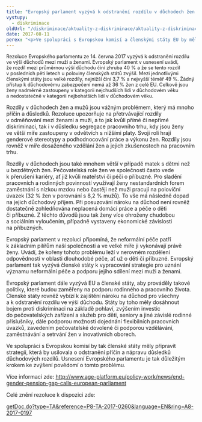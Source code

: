 ```yaml
---
title: "Evropský parlament vyzývá k odstranění rozdílu v důchodech žen a mužů"
vystupy:
  - diskriminace
oldUrl: "/diskriminace/aktuality-z-diskriminace/aktuality-z-diskriminace-2017/evropsky-parlament-vyzyva-k-odstraneni-rozdilu-v-duchodech-zen-a-muzu/"
date: 2017-08-11
perex: "<p>Ve spolupráci s Evropskou komisí a členskými státy EU by měla být vypracována strategie, jak odstranit rozdíl v důchodech.</p>"
---
```


<!-- imported from the old website -->

<p><span style="font-size: 12.8px;">Rezoluce Evropského parlamentu ze 14. června 2017 vyzývá k odstranění rozdílu ve výši důchodů mezi muži a ženami. Evropský parlament v usnesení uvádí, že rozdíl mezi průměrnou výší důchodu činí zhruba 40 % a že se tento rozdíl v posledních pěti letech u poloviny členských států zvýšil. Mezi jednotlivými členskými státy jsou velké rozdíly, nejnižší činí 3,7 % a nejvyšší téměř 49 %. Žádný přístup k důchodovému zabezpečení nemá až 36 % žen z celé EU. Celkově jsou ženy nadměrně zastoupeny v kategorii nejchudších lidí v důchodovém věku a nedostatečně v kategorii nejbohatších lidí v důchodovém věku.</span></p> <p>Rozdíly v důchodech žen a mužů jsou vážným problémem, který má mnoho příčin a důsledků. Rezoluce upozorňuje na přetrvávající rozdíly v odměňování mezi ženami a muži, a to jak kvůli přímé či nepřímé diskriminaci, tak i v důsledku segregace pracovního trhu, kdy jsou ženy ve větší míře zastoupeny v odvětvích s nižšími platy. Svoji roli hrají genderové stereotypy a podhodnocování práce a výkonu žen. Rozdíly jsou rovněž v míře dosaženého vzdělání žen a jejich zkušenostech na pracovním trhu. </p> <p>Rozdíly v důchodech jsou také mnohem větší v případě matek s dětmi než u bezdětných žen. Pečovatelská role žen ve společnosti často vede k přerušení kariéry, ať již kvůli mateřství či péči o příbuzné. Pro sladění pracovních a rodinných povinností využívají ženy nestandardních forem zaměstnání s nízkou mzdou nebo častěji než muži pracují na poloviční úvazek (32 % žen v porovnání s 8,2 % mužů). To vše má následně dopad na jejich důchodový příjem. Při posuzování nároku na důchod není rovněž dostatečně zohledňována neplacená domácí práce a péče o děti či příbuzné. Z těchto důvodů jsou tak ženy více ohroženy chudobou a sociálním vyloučením, případně vystaveny ekonomické závislosti na příbuzných.</p> <p>Evropský parlament v rezoluci připomíná, že neformální péče patří k základním pilířům naší společnosti a ve velké míře ji vykonávají právě ženy. Uvádí, že kořeny tohoto problému leží v nerovném rozdělení odpovědnosti v oblasti dlouhodobé péče, ať už o děti či příbuzné. Evropský parlament tak vyzývá členské státy k vypracování strategie pro uznání významu neformální péče a podporu jejího sdílení mezi muži a ženami.</p> <p>Evropský parlament dále vyzývá EU a členské státy, aby prováděly takové politiky, které budou zaměřeny na podporu rodinného a pracovního života. Členské státy rovněž vybízí k zajištění nároku na důchod pro všechny a k odstranění rozdílu ve výši důchodu. Státy by toho měly dosáhnout bojem proti diskriminaci na základě pohlaví, zvýšením investic do pečovatelských zařízení a služeb pro děti, seniory a jiné závislé rodinné příslušníky, dále podporou možnosti dojednání flexibilních pracovních úvazků, zavedením pečovatelské dovolené či podporou vzdělávání, zaměstnávání a setrvání žen v inovativních oborech. </p> <p>Ve spolupráci s Evropskou komisí by tak členské státy měly připravit strategii, která by usilovala o odstranění příčin a nápravu důsledků důchodových rozdílů. Usnesení Evropského parlamentu je tak důležitým krokem ke zvýšení povědomí o tomto problému. </p> <p>Více informací zde: <a title="Otevření do nového okna" href="http://www.age-platform.eu/policy-work/news/end-gender-pension-gap-calls-european-parliament" target="_blank">http://www.age-platform.eu/policy-work/news/end-gender-pension-gap-calls-european-parliament</a> </p> <p>Celé znění rezoluce k dispozici zde:</p> <p><a title="Otevření do nového okna" href="http://www.europarl.europa.eu/sides/getDoc.do?type=TA&amp;reference=P8-TA-2017-0260&amp;language=EN&amp;ring=A8-2017-0197" target="_blank">getDoc.do?type=TA&amp;reference=P8-TA-2017-0260&amp;language=EN&amp;ring=A8-2017-0197</a> </p>
